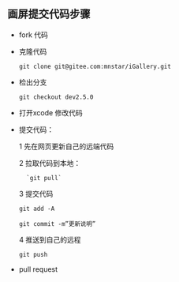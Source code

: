 
## 画屏提交代码步骤

* fork 代码

* 克隆代码

	`git clone git@gitee.com:mnstar/iGallery.git`

* 检出分支
	
	`git checkout dev2.5.0`

* 打开xcode 修改代码

* 提交代码：

	1 先在网页更新自己的远端代码

	2 拉取代码到本地：

		`git pull`

	3 提交代码

	`git add -A`
	
	`git commit -m”更新说明”`

	4 推送到自己的远程

	`git push`

* pull request


